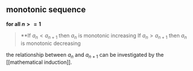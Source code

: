 ## monotonic sequence

**for all $n>=1$**

>**If $a_n<a_{n+1}$ then $a_n$ is monotonic increasing
>If $a_n>a_{n+1}$ then $a_n$ is monotonic decreasing

the relationship between $a_n$ and $a_{n+1}$ can be investigated by the [[mathematical induction]].